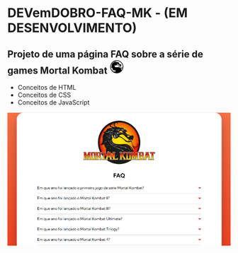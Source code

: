 # DEVemDOBRO-FAQ-MK - (EM DESENVOLVIMENTO)

## Projeto de uma página FAQ sobre a série de games Mortal Kombat ![Alt Text](./src/imagens/favicon.png)

- Conceitos de HTML
- Conceitos de CSS
- Conceitos de JavaScript

![Alt Text](./src/imagens/previa.PNG)




